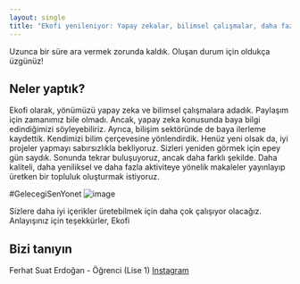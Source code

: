 ```yaml
---
layout: single
title: "Ekofi yenileniyor: Yapay zekalar, bilimsel çalışmalar, daha fazlası..."
---
```

Uzunca bir süre ara vermek zorunda kaldık. Oluşan durum için oldukça üzgünüz!

Neler yaptık?
-
Ekofi olarak, yönümüzü yapay zeka ve bilimsel çalışmalara adadık. Paylaşım için zamanımız bile olmadı. Ancak, yapay zeka konusunda baya bilgi edindiğimizi söyleyebiliriz. Ayrıca, bilişim sektöründe de baya ilerleme kaydettik. Kendimizi bilim çerçevesine yönlendirdik. Henüz yeni olsak da, iyi projeler yapmayı sabırsızlıkla bekliyoruz. Sizleri yeniden görmek için epey gün saydık. Sonunda tekrar buluşuyoruz, ancak daha farklı şekilde. Daha kaliteli, daha yeniliksel ve daha fazla aktiviteye yönelik makaleler yayınlayıp üretken bir topluluk oluşturmak istiyoruz.

#GelecegiSenYonet
![image](https://mir-s3-cdn-cf.behance.net/project_modules/disp/7ae6b863178363.5aa991c58d117.gif)

Sizlere daha iyi içerikler üretebilmek için daha çok çalışıyor olacağız.
Anlayışınız için teşekkürler,
Ekofi

Bizi tanıyın
-
Ferhat Suat Erdoğan - Öğrenci (Lise 1) <a href="https://www.instagram.com/fsuaterdogan" title="Instagram">Instagram</a>
